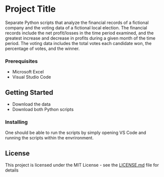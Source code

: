 # Project Title

Separate Python scripts that analyze the financial records of a fictional company and the voting data of a fictional local election. 
The financial records include the net profit/losses in the time period examined, and the greatest increase and decrease in profits during a given month of the time period. 
The voting data includes the total votes each candidate won, the percentage of votes, and the winner. 

### Prerequisites

* Microsoft Excel
* Visual Studio Code

## Getting Started

* Download the data
* Download both Python scripts

### Installing

One should be able to run the scripts by simply opening VS Code and running the scripts within the envrironment.

## License

This project is licensed under the MIT License - see the [LICENSE.md](LICENSE.md) file for details
